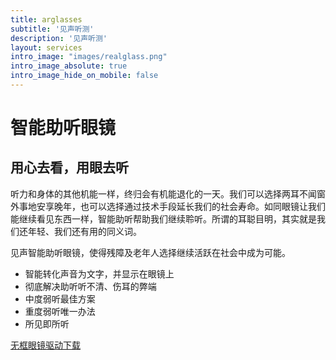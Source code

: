 ```yaml
---
title: arglasses
subtitle: '见声听测'
description: '见声听测'
layout: services
intro_image: "images/realglass.png"
intro_image_absolute: true
intro_image_hide_on_mobile: false
---
```


# 智能助听眼镜

## 用心去看，用眼去听

听力和身体的其他机能一样，终归会有机能退化的一天。我们可以选择两耳不闻窗外事地安享晚年，也可以选择通过技术手段延长我们的社会寿命。如同眼镜让我们能继续看见东西一样，智能助听帮助我们继续聆听。所谓的耳聪目明，其实就是我们还年轻、我们还有用的同义词。
 
见声智能助听眼镜，使得残障及老年人选择继续活跃在社会中成为可能。
- 智能转化声音为文字，并显示在眼镜上
- 彻底解决助听听不清、伤耳的弊端
- 中度弱听最佳方案
- 重度弱听唯一办法
- 所见即所听

<a href="/files/noframe4.apk" download>无框眼镜驱动下载</a>